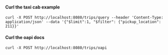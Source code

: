 
#### Curl the taxi cab example

```
curl -X POST http://localhost:8080/trips/query --header 'Content-Type: application/json' --data '{"$limit":1, "$filter": {"pickup_location": 211}}'
```

#### Curl the oapi docs

```
curl -X POST http://localhost:8080/trips/oapi
```
